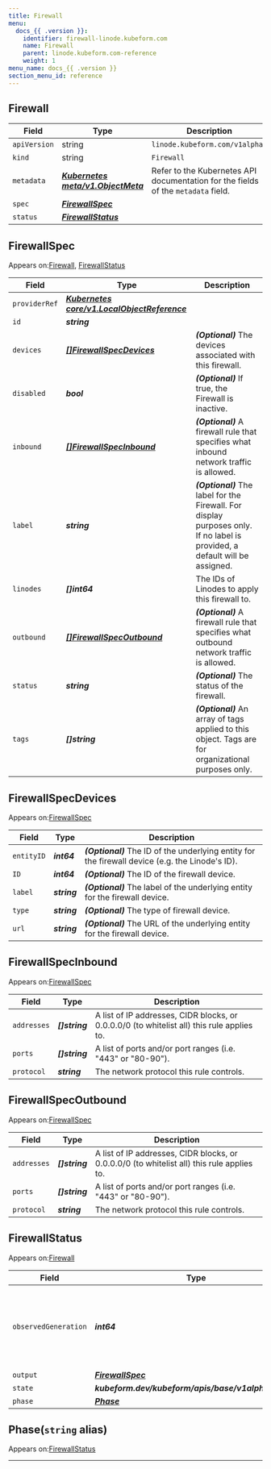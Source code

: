 ```yaml
---
title: Firewall
menu:
  docs_{{ .version }}:
    identifier: firewall-linode.kubeform.com
    name: Firewall
    parent: linode.kubeform.com-reference
    weight: 1
menu_name: docs_{{ .version }}
section_menu_id: reference
---
```


## Firewall
| Field | Type | Description |
| ------ | ----- | ----------- |
| `apiVersion` | string | `linode.kubeform.com/v1alpha1` |
|    `kind` | string | `Firewall` |
| `metadata` | ***[Kubernetes meta/v1.ObjectMeta](https://v1-18.docs.kubernetes.io/docs/reference/generated/kubernetes-api/v1.18/#objectmeta-v1-meta)***|Refer to the Kubernetes API documentation for the fields of the `metadata` field.|
| `spec` | ***[FirewallSpec](#firewallspec)***||
| `status` | ***[FirewallStatus](#firewallstatus)***||
## FirewallSpec

Appears on:[Firewall](#firewall), [FirewallStatus](#firewallstatus)

| Field | Type | Description |
| ------ | ----- | ----------- |
| `providerRef` | ***[Kubernetes core/v1.LocalObjectReference](https://v1-18.docs.kubernetes.io/docs/reference/generated/kubernetes-api/v1.18/#localobjectreference-v1-core)***||
| `id` | ***string***||
| `devices` | ***[[]FirewallSpecDevices](#firewallspecdevices)***| ***(Optional)*** The devices associated with this firewall.|
| `disabled` | ***bool***| ***(Optional)*** If true, the Firewall is inactive.|
| `inbound` | ***[[]FirewallSpecInbound](#firewallspecinbound)***| ***(Optional)*** A firewall rule that specifies what inbound network traffic is allowed.|
| `label` | ***string***| ***(Optional)*** The label for the Firewall. For display purposes only. If no label is provided, a default will be assigned.|
| `linodes` | ***[]int64***|The IDs of Linodes to apply this firewall to.|
| `outbound` | ***[[]FirewallSpecOutbound](#firewallspecoutbound)***| ***(Optional)*** A firewall rule that specifies what outbound network traffic is allowed.|
| `status` | ***string***| ***(Optional)*** The status of the firewall.|
| `tags` | ***[]string***| ***(Optional)*** An array of tags applied to this object. Tags are for organizational purposes only.|
## FirewallSpecDevices

Appears on:[FirewallSpec](#firewallspec)

| Field | Type | Description |
| ------ | ----- | ----------- |
| `entityID` | ***int64***| ***(Optional)*** The ID of the underlying entity for the firewall device (e.g. the Linode's ID).|
| `ID` | ***int64***| ***(Optional)*** The ID of the firewall device.|
| `label` | ***string***| ***(Optional)*** The label of the underlying entity for the firewall device.|
| `type` | ***string***| ***(Optional)*** The type of firewall device.|
| `url` | ***string***| ***(Optional)*** The URL of the underlying entity for the firewall device.|
## FirewallSpecInbound

Appears on:[FirewallSpec](#firewallspec)

| Field | Type | Description |
| ------ | ----- | ----------- |
| `addresses` | ***[]string***|A list of IP addresses, CIDR blocks, or 0.0.0.0/0 (to whitelist all) this rule applies to.|
| `ports` | ***[]string***|A list of ports and/or port ranges (i.e. "443" or "80-90").|
| `protocol` | ***string***|The network protocol this rule controls.|
## FirewallSpecOutbound

Appears on:[FirewallSpec](#firewallspec)

| Field | Type | Description |
| ------ | ----- | ----------- |
| `addresses` | ***[]string***|A list of IP addresses, CIDR blocks, or 0.0.0.0/0 (to whitelist all) this rule applies to.|
| `ports` | ***[]string***|A list of ports and/or port ranges (i.e. "443" or "80-90").|
| `protocol` | ***string***|The network protocol this rule controls.|
## FirewallStatus

Appears on:[Firewall](#firewall)

| Field | Type | Description |
| ------ | ----- | ----------- |
| `observedGeneration` | ***int64***| ***(Optional)*** Resource generation, which is updated on mutation by the API Server.|
| `output` | ***[FirewallSpec](#firewallspec)***| ***(Optional)*** |
| `state` | ***kubeform.dev/kubeform/apis/base/v1alpha1.State***| ***(Optional)*** |
| `phase` | ***[Phase](#phase)***| ***(Optional)*** |
## Phase(`string` alias)

Appears on:[FirewallStatus](#firewallstatus)

---
